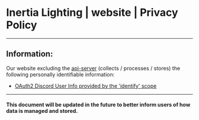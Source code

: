 # Inertia Lighting | website | Privacy Policy

---

## Information:
Our website excluding the [api-server](../discord-bot-api-server/README.md) (collects / processes / stores) the following personally identifiable information:
- [OAuth2 Discord User Info provided by the 'identify' scope](https://discord.com/developers/docs/topics/oauth2)


---

#### This document will be updated in the future to better inform users of how data is managed and stored.
